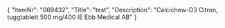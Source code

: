 {
  "ItemNr": "069432",
  "Title": "test",
  "Description": "Calcichew-D3 Citron, tuggtablett 500 mg/400 IE Ebb Medical AB"
}